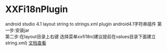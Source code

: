 # XXFi18nPlugin
android studio 4.1 layout string to strings.xml plugin android4.1字符串插件
第一步:安装jar  
第二步:在layout目录上右键 选择菜单xxfi18n(建议提前在values目录下面建立string.xml)
[文档查看](https://blog.csdn.net/axuanqq/article/details/130823769?spm=1001.2014.3001.5502)